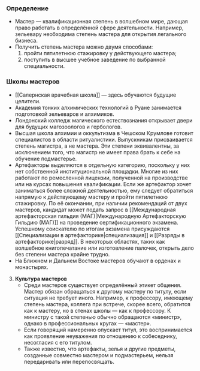 ### Определение
- Мастер — квалификационная степень в волшебном мире, дающая право работать в определённой сфере деятельности. Например, зельевару необходима степень мастера для открытия легального бизнеса.
- Получить степень мастера можно двумя способами:
    1) пройти пятилетнюю стажировку у действующего мастера;
    2) поступить в высшее учебное заведение по выбранной специальности.
   
### Школы мастеров
   - [[Салернская врачебная школа]] — здесь обучаются будущие целители.
   - Академия тонких алхимических технологий в Руане занимается подготовкой зельеваров и алхимиков.
   - Лондонский колледж магического естествознания открывает двери для будущих магозоологов и гербологов.
   - Высшая школа алхимии и оккультизма в Чешском Крумлове готовит специалистов в области ритуалистики. Выпускникам присваивается степень магистра, а не мастера. Эти степени эквивалентны, за исключением того, что магистр не имеет права брать к себе на обучение подмастерье.
   - Артефакторы выделяются в отдельную категорию, поскольку у них нет собственной институциональной площадки. Многие из них работают по ремесленной лицензии, полученной на производстве или на курсах повышения квалификации. Если же артефактор хочет заниматься более сложной деятельностью, ему следует обратиться напрямую к действующему мастеру и пройти пятилетнюю стажировку. По её окончании, при наличии рекомендаций от двух мастеров, кандидат может подать запрос в [[Международная артефакторская гильдия (МАГ)|Международную Артефакторскую Гильдию (МАГ)]] на проведение сертификационного экзамена. Успешному соискателю по итогам экзамена присуждаются [[Специализации в артефакторике|специализация]] и [[Разряды в артефакторике|разряд]]. В некоторых областях, таких как волшебное книгопечатание или изготовление палочек, открыть дело без степени мастера крайне трудно.
   - На Ближнем и Дальнем Востоке мастеров обучают в орденах и монастырях.

3. **Культура мастеров**
   - Среди мастеров существует определённый этикет общения. Мастер обязан обращаться к другому мастеру по титулу, если ситуация не требует иного. Например, к профессору, имеющему степень мастера, коллега при встрече, скорее всего, обратится как к мастеру, но в стенах школы — как к профессору. К министру с такой степенью обычно обращаются «министр», однако в профессиональных кругах — «мастер».
   - Если говорящий намеренно опускает титул, это воспринимается как проявление неуважения по отношению к собеседнику, несогласия с его титулом.
   - Также известно, что артефакты, зелья и другие предметы, созданные совместно мастером и подмастерьем, нельзя передаривать или перепосвящать.